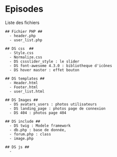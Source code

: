 # Episodes #
  Liste des fichiers
  
    ## Fichier PHP ##
      - header.php
      - user_list.php
      
    ## DS css  ##
      - Style.css
      - Normalize.css
      - DS cssslider_style : le slider
      - DS font-awesome 4.3.0 : bibliotheque d'icônes
      - DS hover master : effet bouton
  
    ## DS templates ##
      - Header.html
      - Footer.html
      - user_list.html 
      
    ## DS Images ##
      - DS avatars_users : photos utilisateurs
      - DS landing_page : photos page de connexion 
      - DS 404 : photos page 404
      
    ## DS include ##
      - DS twig : Modele framework
      - db.php : base de donnée, 
      - forum.php : class
      - image.php
      
    ## DS js ##
      -
      
    
